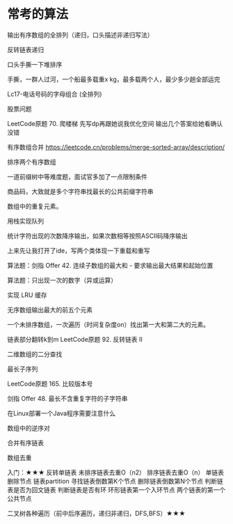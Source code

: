 # 常考的算法

输出有序数组的全排列（递归，口头描述非递归写法）

反转链表递归

口头手撕一下堆排序

手撕，一群人过河，一个船最多载重x kg，最多载两个人，最少多少趟全部运完

Lc17-电话号码的字母组合 (全排列)

股票问题

LeetCode原题 70. 爬楼梯 先写dp再跟她说我优化空间 输出几个答案给她看确认没错

有序数组合并  https://leetcode.cn/problems/merge-sorted-array/description/

排序两个有序数组

一道前缀树中等难度题，面试官多加了一点限制条件

商品码，大致就是多个字符串找最长的公共前缀字符串


数组中的重复元素。

用栈实现队列

统计字符出现的次数降序输出，如果次数相等按照ASCII码降序输出

上来先让我打开了ide，写两个类体现一下重载和重写

算法题：剑指 Offer 42. 连续子数组的最大和 - 要求输出最大结果和起始位置

算法题：只出现一次的数字（异或运算）

实现 LRU 缓存

无序数组输出最大的前五个元素

一个未排序数组，一次遍历（时间复杂度on）找出第一大和第二大的元素。

链表部分翻转k到m  LeetCode原题 92. 反转链表 II

二维数组的二分查找

最长子序列

LeetCode原题 165. 比较版本号

剑指 Offer 48. 最长不含重复字符的子字符串

在Linux部署一个Java程序需要注意什么

数组中的逆序对



合并有序链表

数组去重

入门：★★★
    反转单链表
    未排序链表去重O（n2）
    排序链表去重O（n）
    单链表删除节点
    链表partition
    寻找链表倒数第K个节点
    删除链表倒数第N个节点
    判断链表是否为回文链表
    判断链表是否有环
    环形链表第一个入环节点
    两个链表的第一个公共节点


二叉树各种遍历（前中后序遍历，递归非递归，DFS,BFS）★★★
